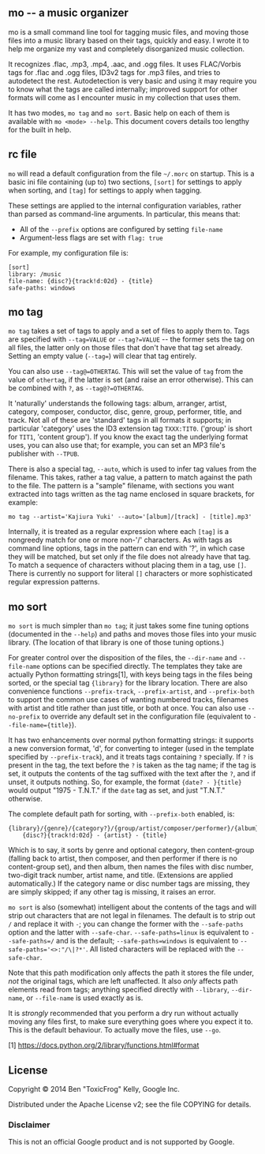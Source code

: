 ## mo -- a music organizer

mo is a small command line tool for tagging music files, and moving those files into a music library based on their tags, quickly and easy. I wrote it to help me organize my vast and completely disorganized music collection.

It recognizes .flac, .mp3, .mp4, .aac, and .ogg files. It uses FLAC/Vorbis tags for .flac and .ogg files, ID3v2 tags for .mp3 files, and tries to autodetect the rest. Autodetection is very basic and using it may require you to know what the tags are called internally; improved support for other formats will come as I encounter music in my collection that uses them.

It has two modes, `mo tag` and `mo sort`. Basic help on each of them is available with `mo <mode> --help`. This document covers details too lengthy for the built in help.

## rc file

`mo` will read a default configuration from the file `~/.morc` on startup. This is a basic ini file containing (up to) two sections, `[sort]` for settings to apply when sorting, and `[tag]` for settings to apply when tagging.

These settings are applied to the internal configuration variables, rather than parsed as command-line arguments. In particular, this means that:

  * All of the `--prefix` options are configured by setting `file-name`
  * Argument-less flags are set with `flag: true`

For example, my configuration file is:

    [sort]
    library: /music
    file-name: {disc?}{track!d:02d} - {title}
    safe-paths: windows

## mo tag

`mo tag` takes a set of tags to apply and a set of files to apply them to. Tags are specified with `--tag=VALUE` or `--tag?=VALUE` -- the former sets the tag on all files, the latter only on those files that don't have that tag set already. Setting an empty value (`--tag=`) will clear that tag entirely.

You can also use `--tag@=OTHERTAG`. This will set the value of `tag` from the value of `othertag`, if the latter is set (and raise an error otherwise). This can be combined with `?`, as `--tag@?=OTHERTAG`.

It 'naturally' understands the following tags: album, arranger, artist, category, composer, conductor, disc, genre, group, performer, title, and track. Not all of these are 'standard' tags in all formats it supports; in particular 'category' uses the ID3 extension tag `TXXX:TIT0`. ('group' is short for `TIT1`, 'content group'). If you know the exact tag the underlying format uses, you can also use that; for example, you can set an MP3 file's publisher with `--TPUB`.

There is also a special tag, `--auto`, which is used to infer tag values from the filename. This takes, rather a tag value, a pattern to match against the path to the file. The pattern is a "sample" filename, with sections you want extracted into tags written as the tag name enclosed in square brackets, for example:

    mo tag --artist='Kajiura Yuki' --auto='[album]/[track] - [title].mp3'

Internally, it is treated as a regular expression where each `[tag]` is a nongreedy match for one or more non-'/' characters. As with tags as command line options, tags in the pattern can end with '?', in which case they will be matched, but set only if the file does not already have that tag. To match a sequence of characters without placing them in a tag, use `[]`. There is currently no support for literal `[]` characters or more sophisticated regular expression patterns.


## mo sort

`mo sort` is much simpler than `mo tag`; it just takes some fine tuning options (documented in the `--help`) and paths and moves those files into your music library. (The location of that library is one of those tuning options.)

For greater control over the disposition of the files, the `--dir-name` and `--file-name` options can be specified directly. The templates they take are actually Python formatting strings[1], with keys being tags in the files being sorted, or the special tag `{library}` for the library location. There are also convenience functions `--prefix-track`, `--prefix-artist`, and `--prefix-both` to support the common use cases of wanting numbered tracks, filenames with artist and title rather than just title, or both at once. You can also use `--no-prefix` to override any default set in the configuration file (equivalent to `--file-name={title}`).

It has two enhancements over normal python formatting strings: it supports a new conversion format, 'd', for converting to integer (used in the template specified by `--prefix-track`), and it treats tags containing `?` specially. If `?` is present in the tag, the text before the `?` is taken as the tag name; if the tag is set, it outputs the contents of the tag suffixed with the text after the `?`, and if unset, it outputs nothing. So, for example, the format `{date? - }{title}` would output "1975 - T.N.T." if the `date` tag as set, and just "T.N.T." otherwise.

The complete default path for sorting, with `--prefix-both` enabled, is:

    {library}/{genre}/{category?}/{group/artist/composer/performer}/{album}/
        {disc?}{track!d:02d} - {artist} - {title}

Which is to say, it sorts by genre and optional category, then content-group (falling back to artist, then composer, and then performer if there is no content-group set), and then album, then names the files with disc number, two-digit track number, artist name, and title. (Extensions are applied automatically.) If the category name or disc number tags are missing, they are simply skipped; if any other tag is missing, it raises an error.

`mo sort` is also (somewhat) intelligent about the contents of the tags and will strip out characters that are not legal in filenames. The default is to strip out `/` and replace it with `-`; you can change the former with the `--safe-paths` option and the latter with `--safe-char`. `--safe-paths=linux` is equivalent to `--safe-paths=/` and is the default; `--safe-paths=windows` is equivalent to `--safe-paths='<>:"/\|?*'`. All listed characters will be replaced with the `--safe-char`.

Note that this path modification only affects the path it stores the file under, *not* the original tags, which are left unaffected. It also *only* affects path elements read from tags; anything specified directly with `--library`, `--dir-name`, or `--file-name` is used exactly as is.

It is *strongly* recommended that you perform a dry run without actually moving any files first, to make sure everything goes where you expect it to. This is the default behaviour. To actually move the files, use `--go`.

[1] https://docs.python.org/2/library/functions.html#format

## License

Copyright © 2014 Ben "ToxicFrog" Kelly, Google Inc.

Distributed under the Apache License v2; see the file COPYING for details.

### Disclaimer

This is not an official Google product and is not supported by Google.
